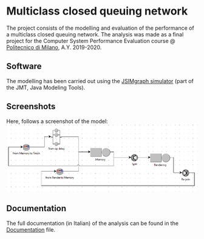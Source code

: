 # Multiclass closed queuing network

The project consists of the modelling and evaluation of the performance of a multiclass closed queuing network. The analysis was made as a final project for the Computer System Performance Evaluation course @ [Politecnico di Milano](https://www.polimi.it/), A.Y. 2019-2020.

## Software
The modelling has been carried out using the [JSIMgraph simulator](http://jmt.sourceforge.net/JSIMg.html) (part of the JMT, Java Modeling Tools).

## Screenshots
Here, follows a screenshot of the model:
![Model](./Screenshots/Modello.png)

## Documentation
The full documentation (in Italian) of the analysis can be found in the [Documentation](./Documentazione.pdf) file.
